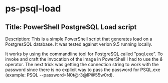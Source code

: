 # ps-psql-load

## Title: PowerShell PostgreSQL Load script

Description: This is a simple PowerShell script that generates load on a PostgresSQL database.  It was tested against verion 9.5 running locally.

It works by using the commandline tool for PostgreSQL called "psql.exe".  To invoke and craft the invocation of the image in PowerShell
I had to use the *&* operator.   The next trick was getting the connection string to work with the password since there is no explicit
way to pass the password for PSQL.exe (example: PSQL --password=N0t@r3@lP@55w0rd).
